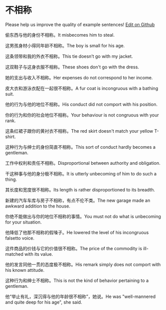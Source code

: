 # 不相称

Please help us improve the quality of example sentences! [Edit on Github](https://github.com/jiyushe/jiyu-example-sentence-source/blob/main/chinese/buxiangchen.md)

<p><span class="chinese">偷东西与他的身份不相称。</span><span class="english">It misbecomes him to steal.</span></p>

<p><span class="chinese">这男孩身材小得同年龄不相称。</span><span class="english">The boy is small for his age.</span></p>

<p><span class="chinese">这条领带和我的外衣不相称。</span><span class="english">This tie doesn’t go with my jacket.</span></p>

<p><span class="chinese">这双鞋子与这身衣服不相称。</span><span class="english">These shoes don't go with the dress.</span></p>

<p><span class="chinese">她的支出与收入不相称。</span><span class="english">Her expenses do not correspond to her income.</span></p>

<p><span class="chinese">皮大衣和游泳衣配在一起很不相称。</span><span class="english">A fur coat is incongruous with a bathing suit.</span></p>

<p><span class="chinese">他的行为与他的地位不相称。</span><span class="english">His conduct did not comport with his position.</span></p>

<p><span class="chinese">你的行为和你的社会地位不相称。</span><span class="english">Your behaviour is not congruous with your rank.</span></p>

<p><span class="chinese">这条红裙子跟你的黄衬衣不相称。</span><span class="english">The red skirt doesn't match your yellow T-shirt.</span></p>

<p><span class="chinese">这种行为与绅士的身份简直不相称。</span><span class="english">This sort of conduct hardly becomes a gentleman.</span></p>

<p><span class="chinese">工作中权利和责任不相称。</span><span class="english">Disproportional between authority and obligation.</span></p>

<p><span class="chinese">干这种事与他的身分极不相称。</span><span class="english">It is utterly unbecoming of him to do such a thing.</span></p>

<p><span class="chinese">其长度和宽度很不相称。</span><span class="english">Its length is rather disproportioned to its breadth.</span></p>

<p><span class="chinese">新建的汽车车库与房子不相称，有点不伦不类。</span><span class="english">The new garage made an awkward addition to the house.</span></p>

<p><span class="chinese">你绝不能做出与你的地位不相称的事情。</span><span class="english">You must not do what is unbecoming for your situation.</span></p>

<p><span class="chinese">他降低了他那不相称的假嗓子。</span><span class="english">He lowered the level of his incongruous falsetto voice.</span></p>

<p><span class="chinese">这件商品的价钱与它的价值很不相称。</span><span class="english">The price of the commodity is ill-matched with its value.</span></p>

<p><span class="chinese">他的发言同他一贯的态度极不相称。</span><span class="english">His remark simply does not comport with his known attitude.</span></p>

<p><span class="chinese">这种行为和绅士不相称。</span><span class="english">This is not the kind of behavior pertaining to a gentleman.</span></p>

<p><span class="chinese">他“举止有礼，深沉得与他的年龄很不相称”，她说。</span><span class="english">He was "well-mannered and quite deep for his age", she said.</span></p>

